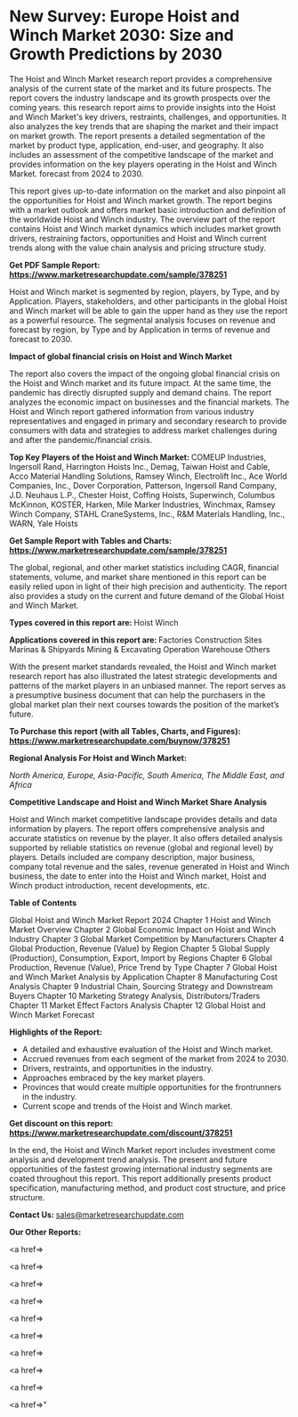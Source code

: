 # New Survey: Europe Hoist and Winch Market 2030: Size and Growth Predictions by 2030

The Hoist and Winch Market research report provides a comprehensive analysis of the current state of the market and its future prospects. The report covers the industry landscape and its growth prospects over the coming years. this research report aims to provide insights into the Hoist and Winch Market's key drivers, restraints, challenges, and opportunities. It also analyzes the key trends that are shaping the market and their impact on market growth. The report presents a detailed segmentation of the market by product type, application, end-user, and geography. It also includes an assessment of the competitive landscape of the market and provides information on the key players operating in the Hoist and Winch Market. forecast from 2024 to 2030.

This report gives up-to-date information on the market and also pinpoint all the opportunities for Hoist and Winch market growth. The report begins with a market outlook and offers market basic introduction and definition of the worldwide Hoist and Winch industry. The overview part of the report contains Hoist and Winch market dynamics which includes market growth drivers, restraining factors, opportunities and Hoist and Winch current trends along with the value chain analysis and pricing structure study.

<strong><b>Get PDF Sample Report: <a href=https://www.marketresearchupdate.com/sample/378251>https://www.marketresearchupdate.com/sample/378251</a></b></strong>

Hoist and Winch market is segmented by region, players, by Type, and by Application. Players, stakeholders, and other participants in the global Hoist and Winch market will be able to gain the upper hand as they use the report as a powerful resource. The segmental analysis focuses on revenue and forecast by region, by Type and by Application in terms of revenue and forecast to 2030.

<strong><b>Impact of global financial crisis on Hoist and Winch Market</b></strong>

The report also covers the impact of the ongoing global financial crisis on the Hoist and Winch market and its future impact. At the same time, the pandemic has directly disrupted supply and demand chains. The report analyzes the economic impact on businesses and the financial markets. The Hoist and Winch report gathered information from various industry representatives and engaged in primary and secondary research to provide consumers with data and strategies to address market challenges during and after the pandemic/financial crisis.

<strong><b>Top Key Players of the Hoist and Winch Market:
</b></strong>COMEUP Industries, Ingersoll Rand, Harrington Hoists Inc., Demag, Taiwan Hoist and Cable, Acco Material Handling Solutions, Ramsey Winch, Electrolift Inc., Ace World Companies, Inc., Dover Corporation, Patterson, Ingersoll Rand Company, J.D. Neuhaus L.P., Chester Hoist, Coffing Hoists, Superwinch, Columbus McKinnon, KOSTER, Harken, Mile Marker Industries, Winchmax, Ramsey Winch Company, STAHL CraneSystems, Inc., R&M Materials Handling, Inc., WARN, Yale Hoists<strong><b>
</b></strong>

<strong><b>Get Sample Report with Tables and Charts: <a href=https://www.marketresearchupdate.com/sample/378251>https://www.marketresearchupdate.com/sample/378251</a></b></strong>

The global, regional, and other market statistics including CAGR, financial statements, volume, and market share mentioned in this report can be easily relied upon in light of their high precision and authenticity. The report also provides a study on the current and future demand of the Global Hoist and Winch Market.

<strong><b>Types covered in this report are:
</b></strong>Hoist
Winch<strong><b>
</b></strong>

<strong><b>Applications covered in this report are:
</b></strong>Factories
Construction Sites
Marinas & Shipyards
Mining & Excavating Operation
Warehouse
Others<strong><b>
</b></strong>

With the present market standards revealed, the Hoist and Winch market research report has also illustrated the latest strategic developments and patterns of the market players in an unbiased manner. The report serves as a presumptive business document that can help the purchasers in the global market plan their next courses towards the position of the market’s future.

<strong><b>To Purchase this report (with all Tables, Charts, and Figures): <a href=https://www.marketresearchupdate.com/buynow/378251>https://www.marketresearchupdate.com/buynow/378251</a></b></strong>

<strong><b>Regional Analysis For Hoist and Winch Market:</b></strong>

<em><i>North America, Europe, Asia-Pacific, South America, The Middle East, and Africa</i></em>

<strong><b>Competitive Landscape and Hoist and Winch Market Share Analysis</b></strong>

Hoist and Winch market competitive landscape provides details and data information by players. The report offers comprehensive analysis and accurate statistics on revenue by the player. It also offers detailed analysis supported by reliable statistics on revenue (global and regional level) by players. Details included are company description, major business, company total revenue and the sales, revenue generated in Hoist and Winch business, the date to enter into the Hoist and Winch market, Hoist and Winch product introduction, recent developments, etc.

<strong><b>Table of Contents</b></strong>

Global Hoist and Winch Market Report 2024
Chapter 1 Hoist and Winch Market Overview
Chapter 2 Global Economic Impact on Hoist and Winch Industry
Chapter 3 Global Market Competition by Manufacturers
Chapter 4 Global Production, Revenue (Value) by Region
Chapter 5 Global Supply (Production), Consumption, Export, Import by Regions
Chapter 6 Global Production, Revenue (Value), Price Trend by Type
Chapter 7 Global Hoist and Winch Market Analysis by Application
Chapter 8 Manufacturing Cost Analysis
Chapter 9 Industrial Chain, Sourcing Strategy and Downstream Buyers
Chapter 10 Marketing Strategy Analysis, Distributors/Traders
Chapter 11 Market Effect Factors Analysis
Chapter 12 Global Hoist and Winch Market Forecast

<strong><b>Highlights of the Report:</b></strong>

- A detailed and exhaustive evaluation of the Hoist and Winch market.
- Accrued revenues from each segment of the market from 2024 to 2030.
- Drivers, restraints, and opportunities in the industry.
- Approaches embraced by the key market players.
- Provinces that would create multiple opportunities for the frontrunners in the industry.
- Current scope and trends of the Hoist and Winch market.

<strong><b>Get discount on this report: <a href=https://www.marketresearchupdate.com/discount/378251>https://www.marketresearchupdate.com/discount/378251</a></b></strong>

In the end, the Hoist and Winch Market report includes investment come analysis and development trend analysis. The present and future opportunities of the fastest growing international industry segments are coated throughout this report. This report additionally presents product specification, manufacturing method, and product cost structure, and price structure.

<strong><b>Contact Us:
</b></strong>sales@marketresearchupdate.com

<strong>Our Other Reports:</strong>

<a href=></a>

<a href=></a>

<a href=></a>

<a href=></a>

<a href=></a>

<a href=></a>

<a href=></a>

<a href=></a>

<a href=></a>

<a href=></a>"
